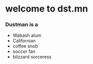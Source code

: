 # welcome to dst.mn

### Dustman is a
- Wabash alum
- Californian
- coffee snob
- soccer fan
- blizzard sorceress
